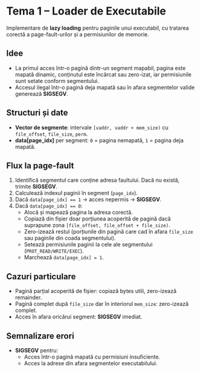 # Tema 1 – Loader de Executabile

Implementare de **lazy loading** pentru paginile unui executabil, cu tratarea corectă a page-fault-urilor și a permisiunilor de memorie.

## Idee
- La primul acces într-o pagină dintr-un segment mapabil, pagina este mapată dinamic, conținutul este încărcat sau zero-izat, iar permisiunile sunt setate conform segmentului.
- Accesul ilegal într-o pagină deja mapată sau în afara segmentelor valide generează **SIGSEGV**.

## Structuri și date
- **Vector de segmente**: intervale `[vaddr, vaddr + mem_size)` cu `file_offset`, `file_size`, `perm`.
- **data[page_idx]** per segment: `0` = pagina nemapată, `1` = pagina deja mapată.

## Flux la page-fault
1. Identifică segmentul care conține adresa faultului. Dacă nu există, trimite **SIGSEGV**.
2. Calculează indexul paginii în segment (`page_idx`).
3. Dacă `data[page_idx] == 1` → acces nepermis → **SIGSEGV**.
4. Dacă `data[page_idx] == 0`:
   - Alocă și mapează pagina la adresa corectă.
   - Copiază din fișier doar porțiunea acoperită de pagină dacă suprapune zona `[file_offset, file_offset + file_size)`.
   - Zero-izează restul (porțiunile din pagină care cad în afara `file_size` sau paginile din coada segmentului).
   - Setează permisiunile paginii la cele ale segmentului (`PROT_READ/WRITE/EXEC`).
   - Marchează `data[page_idx] = 1`.

## Cazuri particulare
- Pagină parțial acoperită de fișier: copiază bytes utili, zero-izează remainder.
- Pagină complet după `file_size` dar în interiorul `mem_size`: zero-izează complet.
- Acces în afara oricărui segment: **SIGSEGV** imediat.

## Semnalizare erori
- **SIGSEGV** pentru:
  - Acces într-o pagină mapată cu permisiuni insuficiente.
  - Acces la adrese din afara segmentelor executabilului.
